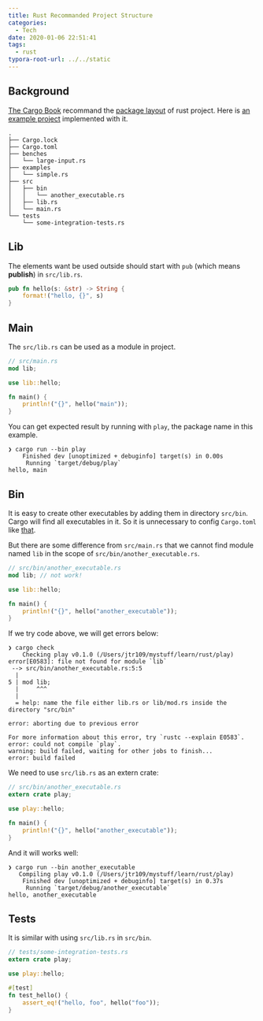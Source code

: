 ```yaml
---
title: Rust Recommanded Project Structure
categories:
  - Tech
date: 2020-01-06 22:51:41
tags:
  - rust
typora-root-url: ../../static
---
```


## Background

[The Cargo Book](https://doc.rust-lang.org/cargo/index.html) recommand the [package layout](https://doc.rust-lang.org/cargo/guide/project-layout.html#package-layout) of rust project. Here is [an example project](https://github.com/jtr109/rust-play/tree/recommand-structure) implemented with it.

```shell
.
├── Cargo.lock
├── Cargo.toml
├── benches
│   └── large-input.rs
├── examples
│   └── simple.rs
├── src
│   ├── bin
│   │   └── another_executable.rs
│   ├── lib.rs
│   └── main.rs
└── tests
    └── some-integration-tests.rs
```

<!-- more -->

## Lib

The elements want be used outside should start with `pub` (which means **publish**) in `src/lib.rs`.

```rust
pub fn hello(s: &str) -> String {
    format!("hello, {}", s)
}
```

## Main

The `src/lib.rs` can be used as a module in project.

```rust
// src/main.rs
mod lib;

use lib::hello;

fn main() {
    println!("{}", hello("main"));
}
```

You can get expected result by running with `play`, the package name in this example.

```shell
❯ cargo run --bin play
    Finished dev [unoptimized + debuginfo] target(s) in 0.00s
     Running `target/debug/play`
hello, main
```

## Bin

It is easy to create other executables by adding them in directory `src/bin`. Cargo will find all executables in it. So it is unnecessary to config `Cargo.toml` like [that](https://stackoverflow.com/a/26946705/6522746).

But there are some difference from `src/main.rs` that we cannot find module named `lib` in the scope of `src/bin/another_executable.rs`.

```rust
// src/bin/another_executable.rs
mod lib; // not work!

use lib::hello;

fn main() {
    println!("{}", hello("another_executable"));
}
```

If we try code above, we will get errors below:

```shell
❯ cargo check
    Checking play v0.1.0 (/Users/jtr109/mystuff/learn/rust/play)
error[E0583]: file not found for module `lib`
 --> src/bin/another_executable.rs:5:5
  |
5 | mod lib;
  |     ^^^
  |
  = help: name the file either lib.rs or lib/mod.rs inside the directory "src/bin"

error: aborting due to previous error

For more information about this error, try `rustc --explain E0583`.
error: could not compile `play`.
warning: build failed, waiting for other jobs to finish...
error: build failed
```

We need to use `src/lib.rs` as an extern crate:

```rust
// src/bin/another_executable.rs
extern crate play;

use play::hello;

fn main() {
    println!("{}", hello("another_executable"));
}
```

And it will works well:

```shell
❯ cargo run --bin another_executable
   Compiling play v0.1.0 (/Users/jtr109/mystuff/learn/rust/play)
    Finished dev [unoptimized + debuginfo] target(s) in 0.37s
     Running `target/debug/another_executable`
hello, another_executable
```

## Tests

It is similar with using `src/lib.rs` in `src/bin`.

```rust
// tests/some-integration-tests.rs
extern crate play;

use play::hello;

#[test]
fn test_hello() {
    assert_eq!("hello, foo", hello("foo"));
}
```

